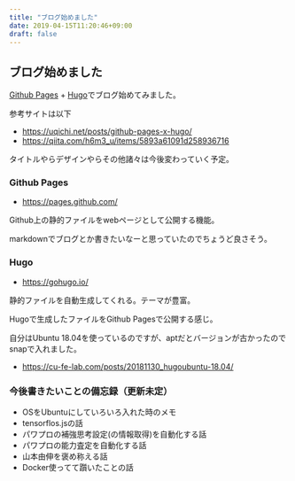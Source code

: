 ```yaml
---
title: "ブログ始めました"
date: 2019-04-15T11:20:46+09:00
draft: false
---
```


## ブログ始めました

[Github Pages](https://pages.github.com/) + [Hugo](https://gohugo.io/)でブログ始めてみました。

参考サイトは以下
- https://uqichi.net/posts/github-pages-x-hugo/
- https://qiita.com/h6m3_u/items/5893a61091d258936716

タイトルやらデザインやらその他諸々は今後変わっていく予定。

### Github Pages

- https://pages.github.com/

Github上の静的ファイルをwebページとして公開する機能。

markdownでブログとか書きたいなーと思っていたのでちょうど良さそう。

### Hugo

- https://gohugo.io/

静的ファイルを自動生成してくれる。テーマが豊富。

Hugoで生成したファイルをGithub Pagesで公開する感じ。

自分はUbuntu 18.04を使っているのですが、aptだとバージョンが古かったのでsnapで入れました。

- https://cu-fe-lab.com/posts/20181130_hugoubuntu-18.04/

### 今後書きたいことの備忘録（更新未定）

- OSをUbuntuにしていろいろ入れた時のメモ
- tensorflos.jsの話
- パワプロの補強思考設定(の情報取得)を自動化する話
- パワプロの能力査定を自動化する話
- 山本由伸を褒め称える話
- Docker使ってて躓いたことの話
